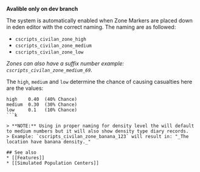 **Avalible only on dev branch**

The system is automatically enabled when Zone Markers are placed down in eden editor with the correct naming. The naming are as followed:

* `cscripts_civilan_zone_high`
* `cscripts_civilan_zone_medium`
* `cscripts_civilan_zone_low`

_Zones can also have a suffix number example: `cscripts_civilan_zone_medium_69`._

The `high`, `medium` and `low` determine the chance of causing casualties here are the values:
```
high    0.40  (40% Chance)
medium  0.30  (30% Chance)
low     0.1   (10% Chance)
```k

> **NOTE:** Using in proper naming for density level the will default to medium numbers but it will also show density type diary records.
> Example: `cscripts_civilan_zone_banana_123` will result in: "_The location have banana density._"

## See also
* [[Features]]
* [[Simulated Population Centers]]